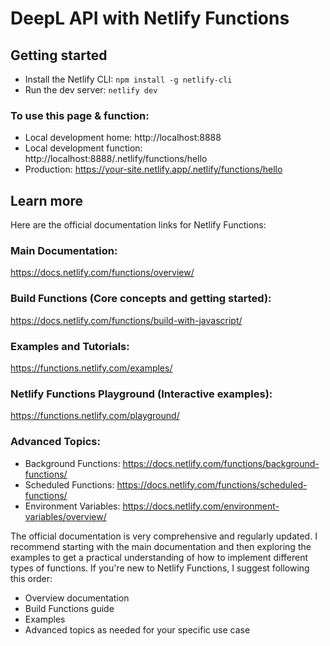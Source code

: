 # DeepL API with Netlify Functions

## Getting started

- Install the Netlify CLI: `npm install -g netlify-cli`
- Run the dev server: `netlify dev`

### To use this page & function:

- Local development home: http://localhost:8888
- Local development function: http://localhost:8888/.netlify/functions/hello
- Production: https://your-site.netlify.app/.netlify/functions/hello

## Learn more

Here are the official documentation links for Netlify Functions:

### Main Documentation:

https://docs.netlify.com/functions/overview/

### Build Functions (Core concepts and getting started):

https://docs.netlify.com/functions/build-with-javascript/

### Examples and Tutorials:

https://functions.netlify.com/examples/

### Netlify Functions Playground (Interactive examples):

https://functions.netlify.com/playground/

### Advanced Topics:

- Background Functions: https://docs.netlify.com/functions/background-functions/
- Scheduled Functions: https://docs.netlify.com/functions/scheduled-functions/
- Environment Variables: https://docs.netlify.com/environment-variables/overview/

The official documentation is very comprehensive and regularly updated. I recommend starting with the main documentation and then exploring the examples to get a practical understanding of how to implement different types of functions.
If you're new to Netlify Functions, I suggest following this order:

- Overview documentation
- Build Functions guide
- Examples
- Advanced topics as needed for your specific use case
